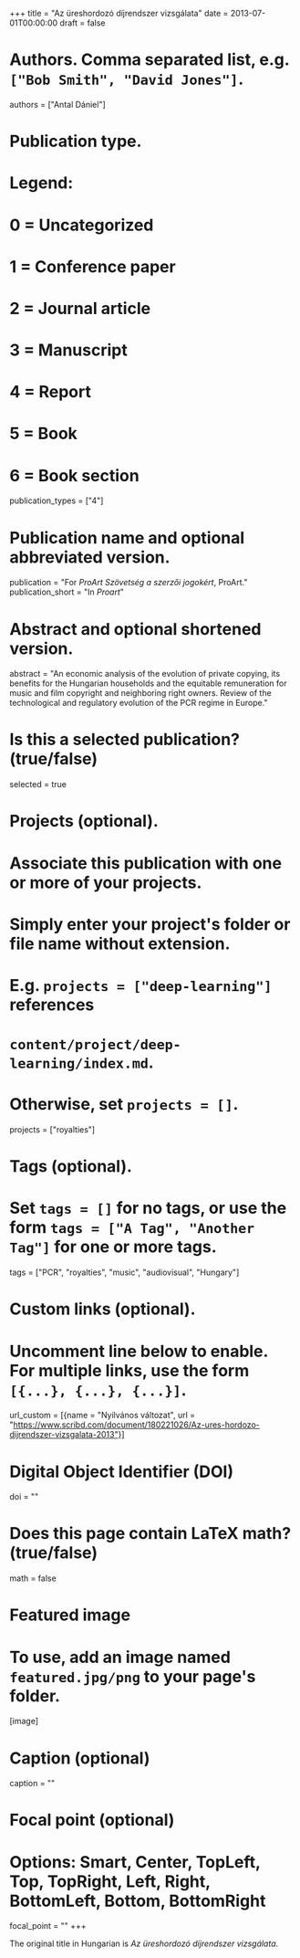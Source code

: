 +++
title = "Az üreshordozó díjrendszer vizsgálata"
date = 2013-07-01T00:00:00
draft = false

# Authors. Comma separated list, e.g. `["Bob Smith", "David Jones"]`.
authors = ["Antal Dániel"]

# Publication type.
# Legend:
# 0 = Uncategorized
# 1 = Conference paper
# 2 = Journal article
# 3 = Manuscript
# 4 = Report
# 5 = Book
# 6 = Book section
publication_types = ["4"]

# Publication name and optional abbreviated version.
publication = "For *ProArt Szövetség a szerzői jogokért*, ProArt."
publication_short = "In *Proart*"

# Abstract and optional shortened version.
abstract = "An economic analysis of the evolution of private copying, its benefits for the Hungarian households and the equitable remuneration for music and film copyright and neighboring right owners. Review of the technological and regulatory evolution of the PCR regime in Europe."

# Is this a selected publication? (true/false)
selected = true

# Projects (optional).
#   Associate this publication with one or more of your projects.
#   Simply enter your project's folder or file name without extension.
#   E.g. `projects = ["deep-learning"]` references 
#   `content/project/deep-learning/index.md`.
#   Otherwise, set `projects = []`.
projects = ["royalties"]

# Tags (optional).
#   Set `tags = []` for no tags, or use the form `tags = ["A Tag", "Another Tag"]` for one or more tags.
tags = ["PCR", "royalties", "music", "audiovisual", "Hungary"]

# Custom links (optional).
#   Uncomment line below to enable. For multiple links, use the form `[{...}, {...}, {...}]`.
url_custom = [{name = "Nyilvános változat", url = "https://www.scribd.com/document/180221026/Az-ures-hordozo-dijrendszer-vizsgalata-2013"}]

# Digital Object Identifier (DOI)
doi = ""

# Does this page contain LaTeX math? (true/false)
math = false

# Featured image
# To use, add an image named `featured.jpg/png` to your page's folder. 
[image]
  # Caption (optional)
  caption = ""

  # Focal point (optional)
  # Options: Smart, Center, TopLeft, Top, TopRight, Left, Right, BottomLeft, Bottom, BottomRight
  focal_point = ""
+++

The original title in Hungarian is _Az üreshordozó díjrendszer vizsgálata_.

